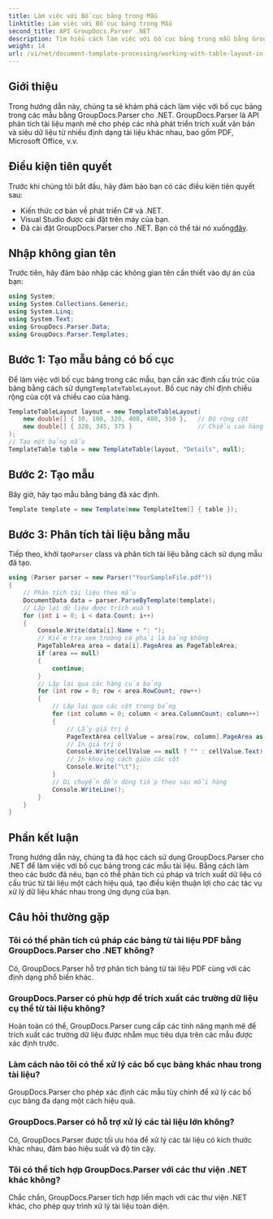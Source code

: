 ```yaml
---
title: Làm việc với Bố cục bảng trong Mẫu
linktitle: Làm việc với Bố cục bảng trong Mẫu
second_title: API GroupDocs.Parser .NET
description: Tìm hiểu cách làm việc với bố cục bảng trong mẫu bằng GroupDocs.Parser cho .NET. Trích xuất dữ liệu có cấu trúc hiệu quả từ các tài liệu.
weight: 14
url: /vi/net/document-template-processing/working-with-table-layout-in-templates/
---
```

## Giới thiệu
Trong hướng dẫn này, chúng ta sẽ khám phá cách làm việc với bố cục bảng trong các mẫu bằng GroupDocs.Parser cho .NET. GroupDocs.Parser là API phân tích tài liệu mạnh mẽ cho phép các nhà phát triển trích xuất văn bản và siêu dữ liệu từ nhiều định dạng tài liệu khác nhau, bao gồm PDF, Microsoft Office, v.v.
## Điều kiện tiên quyết
Trước khi chúng tôi bắt đầu, hãy đảm bảo bạn có các điều kiện tiên quyết sau:
- Kiến thức cơ bản về phát triển C# và .NET.
- Visual Studio được cài đặt trên máy của bạn.
-  Đã cài đặt GroupDocs.Parser cho .NET. Bạn có thể tải nó xuống[đây](https://releases.groupdocs.com/parser/net/).

## Nhập không gian tên
Trước tiên, hãy đảm bảo nhập các không gian tên cần thiết vào dự án của bạn:
```csharp
using System;
using System.Collections.Generic;
using System.Linq;
using System.Text;
using GroupDocs.Parser.Data;
using GroupDocs.Parser.Templates;
```
## Bước 1: Tạo mẫu bảng có bố cục
Để làm việc với bố cục bảng trong các mẫu, bạn cần xác định cấu trúc của bảng bằng cách sử dụng`TemplateTableLayout`. Bố cục này chỉ định chiều rộng của cột và chiều cao của hàng.
```csharp
TemplateTableLayout layout = new TemplateTableLayout(
    new double[] { 30, 100, 320, 400, 480, 550 },   // Độ rộng cột
    new double[] { 320, 345, 375 }                  // Chiều cao hàng
);
// Tạo một bảng mẫu
TemplateTable table = new TemplateTable(layout, "Details", null);
```
## Bước 2: Tạo mẫu
Bây giờ, hãy tạo mẫu bằng bảng đã xác định.
```csharp
Template template = new Template(new TemplateItem[] { table });
```
## Bước 3: Phân tích tài liệu bằng mẫu
 Tiếp theo, khởi tạo`Parser` class và phân tích tài liệu bằng cách sử dụng mẫu đã tạo.
```csharp
using (Parser parser = new Parser("YourSampleFile.pdf"))
{
    // Phân tích tài liệu theo mẫu
    DocumentData data = parser.ParseByTemplate(template);
    // Lặp lại dữ liệu được trích xuất
    for (int i = 0; i < data.Count; i++)
    {
        Console.Write(data[i].Name + ": ");
        // Kiểm tra xem trường có phải là bảng không
        PageTableArea area = data[i].PageArea as PageTableArea;
        if (area == null)
        {
            continue;
        }
        // Lặp lại qua các hàng của bảng
        for (int row = 0; row < area.RowCount; row++)
        {
            // Lặp lại qua các cột trong bảng
            for (int column = 0; column < area.ColumnCount; column++)
            {
                // Lấy giá trị ô
                PageTextArea cellValue = area[row, column].PageArea as PageTextArea;
                // In giá trị ô
                Console.Write(cellValue == null ? "" : cellValue.Text);
                // In khoảng cách giữa các cột
                Console.Write("\t");
            }
            // Di chuyển đến dòng tiếp theo sau mỗi hàng
            Console.WriteLine();
        }
    }
}
```

## Phần kết luận
Trong hướng dẫn này, chúng ta đã học cách sử dụng GroupDocs.Parser cho .NET để làm việc với bố cục bảng trong các mẫu tài liệu. Bằng cách làm theo các bước đã nêu, bạn có thể phân tích cú pháp và trích xuất dữ liệu có cấu trúc từ tài liệu một cách hiệu quả, tạo điều kiện thuận lợi cho các tác vụ xử lý dữ liệu khác nhau trong ứng dụng của bạn.

## Câu hỏi thường gặp
### Tôi có thể phân tích cú pháp các bảng từ tài liệu PDF bằng GroupDocs.Parser cho .NET không?
Có, GroupDocs.Parser hỗ trợ phân tích bảng từ tài liệu PDF cùng với các định dạng phổ biến khác.
### GroupDocs.Parser có phù hợp để trích xuất các trường dữ liệu cụ thể từ tài liệu không?
Hoàn toàn có thể, GroupDocs.Parser cung cấp các tính năng mạnh mẽ để trích xuất các trường dữ liệu được nhắm mục tiêu dựa trên các mẫu được xác định trước.
### Làm cách nào tôi có thể xử lý các bố cục bảng khác nhau trong tài liệu?
GroupDocs.Parser cho phép xác định các mẫu tùy chỉnh để xử lý các bố cục bảng đa dạng một cách hiệu quả.
### GroupDocs.Parser có hỗ trợ xử lý các tài liệu lớn không?
Có, GroupDocs.Parser được tối ưu hóa để xử lý các tài liệu có kích thước khác nhau, đảm bảo hiệu suất và độ tin cậy.
### Tôi có thể tích hợp GroupDocs.Parser với các thư viện .NET khác không?
Chắc chắn, GroupDocs.Parser tích hợp liền mạch với các thư viện .NET khác, cho phép quy trình xử lý tài liệu toàn diện.